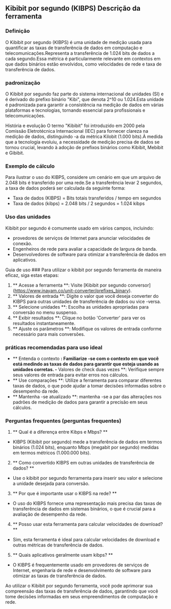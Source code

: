 ## Kibibit por segundo (KIBPS) Descrição da ferramenta

### Definição
O Kibibit por segundo (KIBPS) é uma unidade de medição usada para quantificar as taxas de transferência de dados em computação e telecomunicações.Representa a transferência de 1.024 bits de dados a cada segundo.Essa métrica é particularmente relevante em contextos em que dados binários estão envolvidos, como velocidades de rede e taxa de transferência de dados.

### padronização
O Kibibit por segundo faz parte do sistema internacional de unidades (SI) e é derivado do prefixo binário "Kibi", que denota 2^10 ou 1.024.Esta unidade é padronizada para garantir a consistência na medição de dados em várias plataformas e tecnologias, tornando essencial para profissionais e telecomunicações.

História e evolução
O termo "Kibibit" foi introduzido em 2000 pela Comissão Eletrotécnica Internacional (IEC) para fornecer clareza na medição de dados, distinguindo -a da métrica Kilobit (1.000 bits).À medida que a tecnologia evoluiu, a necessidade de medição precisa de dados se tornou crucial, levando à adoção de prefixos binários como Kibibit, Mebibit e Gibibit.

### Exemplo de cálculo
Para ilustrar o uso do KIBPS, considere um cenário em que um arquivo de 2.048 bits é transferido por uma rede.Se a transferência levar 2 segundos, a taxa de dados poderá ser calculada da seguinte forma:
- Taxa de dados (KIBPS) = Bits totais transferidos / tempo em segundos
- Taxa de dados (kibps) = 2.048 bits / 2 segundos = 1.024 kibps

### Uso das unidades
Kibibit por segundo é comumente usado em vários campos, incluindo:
- provedores de serviços de Internet para anunciar velocidades de conexão.
- Engenheiros de rede para avaliar a capacidade de largura de banda.
- Desenvolvedores de software para otimizar a transferência de dados em aplicativos.

Guia de uso ###
Para utilizar o kibibit por segundo ferramenta de maneira eficaz, siga estas etapas:
1. ** Acesse a ferramenta **: Visite [Kibibit por segundo conversor] (https://www.inayam.co/unit-converter/prefixes_binary).
2. ** Valores de entrada **: Digite o valor que você deseja converter do KIBPS para outras unidades de transferência de dados ou vice -versa.
3. ** Selecione unidades **: Escolha as unidades apropriadas para conversão no menu suspenso.
4. ** Exibir resultados **: Clique no botão 'Converter' para ver os resultados instantaneamente.
5. ** Ajuste os parâmetros **: Modifique os valores de entrada conforme necessário para mais conversões.

### práticas recomendadas para uso ideal
- ** Entenda o contexto **: Familiarize -se com o contexto em que você está medindo as taxas de dados para garantir que esteja usando as unidades corretas.
-** Valores de check duas vezes **: Verifique sempre seus valores de entrada para evitar erros nos cálculos.
- ** Use comparações **: Utilize a ferramenta para comparar diferentes taxas de dados, o que pode ajudar a tomar decisões informadas sobre o desempenho da rede.
- ** Mantenha -se atualizado **: mantenha -se a par das alterações nos padrões de medição de dados para garantir a precisão em seus cálculos.

### Perguntas frequentes (perguntas frequentes)

1. ** Qual é a diferença entre Kibps e Mbps? **
- KIBPS (Kibibit por segundo) mede a transferência de dados em termos binários (1.024 bits), enquanto Mbps (megabit por segundo) medidas em termos métricos (1.000.000 bits).

2. ** Como convertido KIBPS em outras unidades de transferência de dados? **
- Use o kibibit por segundo ferramenta para inserir seu valor e selecione a unidade desejada para conversão.

3. ** Por que é importante usar o KIBPS na rede? **
- O uso do KIBPS fornece uma representação mais precisa das taxas de transferência de dados em sistemas binários, o que é crucial para a avaliação de desempenho da rede.

4. ** Posso usar esta ferramenta para calcular velocidades de download? **
- Sim, esta ferramenta é ideal para calcular velocidades de download e outras métricas de transferência de dados.

5. ** Quais aplicativos geralmente usam kibps? **
- O KIBPS é frequentemente usado em provedores de serviços de Internet, engenharia de rede e desenvolvimento de software para otimizar as taxas de transferência de dados.

Ao utilizar o Kibibit por segundo ferramenta, você pode aprimorar sua compreensão das taxas de transferência de dados, garantindo que você tome decisões informadas em seus empreendimentos de computação e rede.